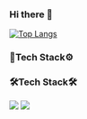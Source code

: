 ### Hi there 👋

[![Top Langs](https://github-readme-stats.vercel.app/api/top-langs/?username=stevey-sy)](https://github.com/anuraghazra/github-readme-stats)

### 🔧Tech Stack⚙️
### 🛠Tech Stack🛠
<div>
    <img src="https://img.shields.io/badge/Java-007396?style=flat-square&logo=Java&logoColor=white"/></a>
    <img src="https://img.shields.io/badge/JavaScript-F7DF1E?style=flat-square&logo=JavaScript&logoColor=black"/></a>

